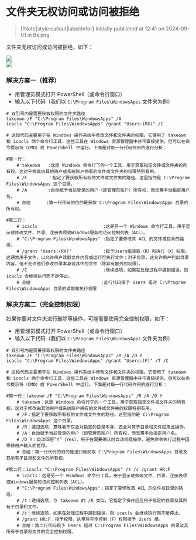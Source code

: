 # 文件夹无权访问或访问被拒绝

> [!Note|style:callout|label:Infor]
Initially published at 12:41 on 2024-09-01 in Beijing.


文件夹无权访问或访问被拒绝，如下：

<div class="center"><img src="https://imagebank-0.oss-cn-beijing.aliyuncs.com/VS-PicGo/2024-09-15-16-04-08_文件夹权限问题.png"/></div>

<div class="center"><img src="https://imagebank-0.oss-cn-beijing.aliyuncs.com/VS-PicGo/2024-09-15-11-48-50_SettingAdviceForNewComputer.png"/></div>

### 解决方案一（推荐）

- 用管理员模式打开 PowerShell（或命令行窗口）
- 输入以下代码（我们以 `C:\Program Files\WindowsApps` 文件夹为例）

``` shell
# 双引号内是需要获取权限的文件夹路径
takeown /F "C:\Program Files\WindowsApps" /A
icacls "C:\Program Files\WindowsApps" /grant "Users:(RX)" /C

# 这段代码主要用于在 Windows 操作系统中修改文件和文件夹的权限。它使用了 takeown 和 icacls 两个命令行工具，这些工具在 Windows 资源管理器中并不直接提供，但可以在命令提示符（CMD）或 PowerShell 中运行。下面是对每一行代码作用的逐行分析：

#第一行：
    # takeown   :这是 Windows 命令行下的一个工具，用于获取指定文件或文件夹的所有权。这对于修改由其他用户或系统账户拥有的文件或文件夹的权限特别有用。
    # /F        ：指定了要获取所有权的文件或文件夹的路径。这里指的是 C:\Program Files\WindowsApps 这个目录。
    # /A        :自动赋予当前登录的用户（即管理员账户）所有权，而无需手动指定用户名。
    # 总结      :第一行代码的目的是获取 C:\Program Files\WindowsApps 目录的所有权。

#第二行：
    # icacls                         :这是另一个 Windows 命令行工具，用于显示或修改文件、目录、注册表项或Windows服务的访问控制列表（ACL）。
    # "C:\Program Files\WindowsApps" :指定了要修改其 ACL 的文件或目录的路径。
    # /grant "Users:(RX)"            :授予Users组读取（R）和执行（X）权限。这通常用于文件，以允许用户读取文件内容或运行可执行文件；对于目录，这允许用户列出目录内容，但不允许他们修改目录本身或其中的文件（除非有额外的权限）。
    # /C                             :继续选项，如果在处理过程中遇到错误，则 icacls 会继续执行而不是停止。
    # 总结                           :此行代码授予 Users 组对 C:\Program Files\WindowsApps 目录的读取和执行权限
```
### 解决方案二（完全控制权限）

如果你要对文件夹进行删除等操作，可能需要使用完全控制权限，如下：

- 用管理员模式打开 PowerShell（或命令行窗口）
- 输入以下代码（我们以 `C:\Program Files\WindowsApps` 文件夹为例）

``` shell
# 双引号内是需要获取权限的文件夹路径
takeown /F "C:\Program Files\WindowsApps" /R /A /D Y    
icacls "C:\Program Files\WindowsApps" /grant "Users:(F)" /T /C   

# 这段代码主要用于在 Windows 操作系统中修改文件和文件夹的权限。它使用了 takeown 和 icacls 两个命令行工具，这些工具在 Windows 资源管理器中并不直接提供，但可以在命令提示符（CMD）或 PowerShell 中运行。下面是对每一行代码作用的逐行分析：

#第一行：takeown /F "C:\Program Files\WindowsApps" /R /A /D Y
    # takeown：这是 Windows 命令行下的一个工具，用于获取指定文件或文件夹的所有权。这对于修改由其他用户或系统账户拥有的文件或文件夹的权限特别有用。
    # /F：指定了要获取所有权的文件或文件夹的路径。这里指的是 C:\Program Files\WindowsApps 这个目录。
    # /R：递归选项，意味着不仅会对指定的目录本身，还会对其子目录和文件应用此操作。
    # /A：自动赋予当前登录的用户（即管理员账户）所有权，而无需手动指定用户名。
    # /D Y：自动回答“Y”（Yes），用于在需要确认时自动同意操作，避免命令执行过程中因等待用户输入而暂停。
    # 总结：第一行代码的目的是递归地获取 C:\Program Files\WindowsApps 目录及其所有子目录和文件的所有权。

#第二行：icacls "C:\Program Files\WindowsApps" /t /c /grant HR:F
    # icacls：这是另一个 Windows 命令行工具，用于显示或修改文件、目录、注册表项或Windows服务的访问控制列表（ACL）。
    # "C:\Program Files\WindowsApps"：指定了要修改其 ACL 的文件或目录的路径。
    # /t：递归选项，与 takeown 的 /R 类似，它指定了操作应应用于指定的目录及其所有子目录和文件。
    # /c：继续选项，如果在处理过程中遇到错误，则 icacls 会继续执行而不是停止。
    # /grant HR:F：授予权限。这里将完全控制（F）权限授予 Users 组。
    # 总结：第二行代码授予 Users 组对 C:\Program Files\WindowsApps 目录及其所有子目录和文件的完全控制权限。
```
